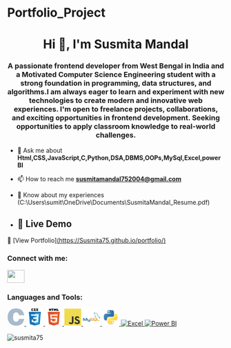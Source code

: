 # Portfolio_Project
<h1 align="center">Hi 👋, I'm Susmita Mandal</h1>
 <h3 align="center">A passionate frontend developer from West Bengal in India and a Motivated Computer Science Engineering student with a strong foundation in programming, data structures, and algorithms.I am always eager to learn and experiment with new technologies to create modern and innovative web experiences. I'm open to freelance projects, collaborations, and exciting opportunities in frontend development. Seeking opportunities to apply classroom knowledge to real-world challenges.</h3>
 
 - 💬 Ask me about **Html,CSS,JavaScript,C,Python,DSA,DBMS,OOPs,MySql,Excel,power BI**
 
 - 📫 How to reach me **susmitamandal752004@gmail.com**
 
 - 📄 Know about my experiences (C:\Users\sumit\OneDrive\Documents\SusmitaMandal_Resume.pdf)

 - ## 🔗 Live Demo

🎯 [View Portfolio][(https://Susmita75.github.io/portfolio/)  ](http://127.0.0.1:5500/Index.html)


 <h3 align="left">Connect with me:</h3>
 <p align="left">
 <a href="https://www.linkedin.com/in/susmita-mandal-0aa079278?utm_source=share&utm_campaign=share_via&utm_content=profile&utm_medium=android_app"><img align="center" src="https://raw.githubusercontent.com/rahuldkjain/github-profile-readme-generator/master/src/images/icons/Social/linked-in-alt.svg" height="30" width="40" /></a> 
 </p>
 
 <h3 align="left">Languages and Tools:</h3>
 <p align="left"> <a href="https://www.cprogramming.com/" target="_blank" rel="noreferrer"> <img src="https://raw.githubusercontent.com/devicons/devicon/master/icons/c/c-original.svg" alt="c" width="40" height="40"/> </a> <a href="https://www.w3schools.com/css/" target="_blank" rel="noreferrer"> <img src="https://raw.githubusercontent.com/devicons/devicon/master/icons/css3/css3-original-wordmark.svg" alt="css3" width="40" height="40"/> </a> <a href="https://www.w3.org/html/" target="_blank" rel="noreferrer"> <img src="https://raw.githubusercontent.com/devicons/devicon/master/icons/html5/html5-original-wordmark.svg" alt="html5" width="40" height="40"/> </a> <a href="https://developer.mozilla.org/en-US/docs/Web/JavaScript" target="_blank" rel="noreferrer"> <img src="https://raw.githubusercontent.com/devicons/devicon/master/icons/javascript/javascript-original.svg" alt="javascript" width="40" height="40"/> </a> <a href="https://www.mysql.com/" target="_blank" rel="noreferrer"> <img src="https://raw.githubusercontent.com/devicons/devicon/master/icons/mysql/mysql-original-wordmark.svg" alt="mysql" width="40" height="40"/> </a> <a href="https://www.python.org" target="_blank" rel="noreferrer"> <img src="https://raw.githubusercontent.com/devicons/devicon/master/icons/python/python-original.svg" alt="python" width="40" height="40"/> </a>
  <a href="https://your-excel-project-link" target="_blank" rel="noreferrer"> <img src="https://img.icons8.com/color/48/000000/microsoft-excel-2019--v1.png" alt="Excel" width="40" height="40"/> </a><a href="https://your-powerbi-project-link" target="_blank" rel="noreferrer"><img src="https://img.icons8.com/color/48/000000/power-bi.png" alt="Power BI" width="40" height="40"/> </a></p>
 
 <p><img align="center" src="https://github-readme-stats.vercel.app/api/top-langs?username=susmita75&show_icons=true&locale=en&layout=compact" alt="susmita75" />
  </p>
